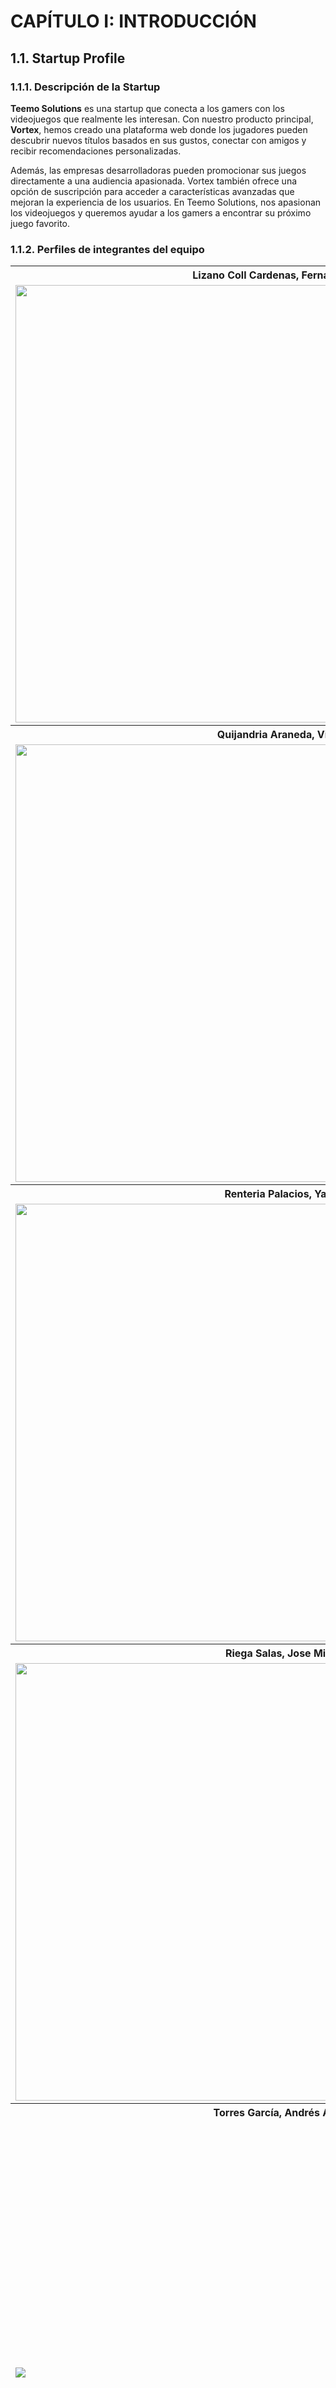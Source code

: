 

# **CAPÍTULO I: INTRODUCCIÓN**
## 1.1. Startup Profile
### 1.1.1. Descripción de la Startup
**Teemo Solutions** es una startup que conecta a los gamers con los videojuegos que realmente les interesan. Con nuestro producto principal, **Vortex**, hemos creado una plataforma web donde los jugadores pueden descubrir nuevos títulos basados en sus gustos, conectar con amigos y recibir recomendaciones personalizadas.

Además, las empresas desarrolladoras pueden promocionar sus juegos directamente a una audiencia apasionada. Vortex también ofrece una opción de suscripción para acceder a características avanzadas que mejoran la experiencia de los usuarios. En Teemo Solutions, nos apasionan los videojuegos y queremos ayudar a los gamers a encontrar su próximo juego favorito.
### 1.1.2. Perfiles de integrantes del equipo

<table>
  <tr>
    <th colspan="2">Lizano Coll Cardenas, Fernando Jesus</th>
  </tr>
  <tr>
    <td><img src="assets/chapter01/team/fernando-photo.png" style="width:700px; height:auto;"></td>
    <td>Me llamo Fernando Jesus Lizano Coll Cardenas. A mis 19 años me considero un apasionado por el mundo de la programación y aprendizaje constante. Actualmente tengo conocimientos en el lenguaje de C++, HTML, CSS, JavaScript y Python. Aunque mis conocimientos son todavía básicos. Me identifico como alguien de pensamiento de superación. Busco crecer en cada aspecto de mi vida y enfrentar desafíos con una actitud positiva y resoluta. Espero poder aportar y motivar a mis compañeros durante la elaboración de este proyecto.</td>
  </tr>
  <tr>
    <th colspan="2">Quijandria Araneda, Vicente </th>
  </tr>
  <tr>
    <td><img src="assets/chapter01/team/vicente-photo.png" style="width:700px; height:auto;"></td>
    <td>Mi nombre es Vicente Quijandria, tengo 24 años y estudio Ingeniería de Software en la UPC. Me apasiona mucho el desarrollo de aplicaciones, los algoritmos y estructuras de datos y las arquitecturas de software.
    Actualmente trabajo como Analista de Despliegues en la empresa Tech-Mahindra aunque me gustaria cambiar de área a desarrollo.
    En mis tiempos libres me gusta ver futbol, programar y pasar tiempo de calidad con mi enamorada, familia y amigos.</td>
  </tr>
  <tr>
    <th colspan="2">Renteria Palacios, Yasser</th>
  </tr>
  <td><img src="assets/chapter01/team/yasser-photo.png" style="width:700px; height:auto;"></td>
    <td>Soy estudiante de Ingeniería de Software en la Universidad Peruana de Ciencias Aplicadas (UPC), apasionado por la programación y el aprendizaje continuo de nuevos lenguajes de programación. Mi mayor anhelo es desarrollar un videojuego, combinando mi amor por la tecnología y la creatividad. En mi tiempo libre, disfruto de jugar videojuegos, viajar y sumergirme en nuevas culturas, buscando siempre experiencias que enriquezcan tanto mi vida personal como profesional.</td>
  <tr>
    <th colspan="2">Riega Salas, Jose Miguel</th>
  </tr>
  <tr>
    <td><img src="assets/chapter01/team/Jose-photo.png" style="width:700px; height:auto;"></td>
    <td> Mi nombre es José Miguel Riega Salas, estudiante de ingeniería de software en la Universidad de Ciencias Aplicadas,
  me entusiasma mucho la idea de seguir aprediendo, la programación y la tecnología es en lo que me centro ahora mismo y 
  seria de mi agrado dedicarme a ello en un fututo cercano. Me encanta pasar tiempo con mis amigos y el deporte; siempre 
  buscando aprender de lo que rodea y de lo que observo.</td>
  <tr>
    <th colspan="2">Torres García, Andrés Alberto
  </th>
  </tr>
  <tr>
    <td><img src= "assets/chapter01/team/andres-photo.png" ></td>
    <td>Hola, soy Andrés Alberto Torres García, estudiante de 19 años en el quinto ciclo de Ingeniería de Software. Siempre me ha interesado tecnología, siempre me he preguntado cómo funcionan las cosas, lo que me motiva a ir más allá de lo que se me enseña en clase. Esta curiosidad me impulsa a explorar cada detalle, ayundome ampliar mis conocimiento y definir mejor mi enfoque profesional.Además de la tecnología, el fútbol es otra de mis grandes pasiones, lo he practicado durante prácticamente toda mi vida. La dedicación al deporte me ha enseñado el valor del trabajo en equipo, la disciplina y la perseverancia, cualidades que aplico también en mi vida académica y profesional.
  </td>
</table>

## 1.2. Solution Profile
### 1.2.1. Antecedentes y problemática
Para analizar los antecedentes y problemáticas del desarrollo nuestro proyecto, estaremos utilizando la técnica de las 5W y 2H (Who, What, When, Where, Why, How, How much). La cual ha sido estructurada de la siguiente manera:

1. **Who (Quién)**
    * **Gamers:** Jugadores que buscan descubrir nuevos títulos basados en sus preferencias y conexiones sociales.
    * **Empresar Desarrolladoras:** Equipos de desarrollo de videojuegos que buscan nuevas formas de promocionar sus juegos a audiencias específicas.
      <br><br>
2. **What (Qué)**
    * **Aplicación web open source:** Una plataforma que sirve como un sistema de recomendación de videojuegos. Incluye funcionalidades para la creación de perfiles, recomendaciones personalizadas, conexión con amigos y promoción de juegos por parte de empresas.
    * **Problemas actuales:** Los gamers enfrentan dificultades para descubrir nuevos juegos que se alineen con sus gustos, mientras que las empresas buscan maneras más efectivas de promocionar sus títulos en el mercado.
      <br><br>
3. **When (Cuándo)**
    * **Contexto actual:** En un mercado de videojuegos que está en constante crecimiento, con un flujo continuo de nuevos títulos, surge la necesidad de herramientas que faciliten el descubrimiento y promoción de juegos. La demanda de personalización y conectividad en las plataformas de entretenimiento es más fuerte que nunca.
      <br><br>
4. **Where (Dónde)**
    * **Plataforma digital:** La aplicación estará disponible online, accesible desde cualquier lugar con conexión a internet. Dirigida a usuarios de habla hispana, con la posibilidad de expansión a otros idiomas.
      <br><br>
5. **Why (Por qué)**
    * **Necesidad del mercado:** La industria de los videojuegos está cada vez más saturada, lo que dificulta que tanto jugadores como desarrolladores se destaquen. Los gamers buscan recomendaciones personalizadas y confiables, mientras que las empresas necesitan una plataforma efectiva para llegar a sus audiencias.
    * **Beneficio:** Facilitar el descubrimiento de nuevos juegos y mejorar la visibilidad de los títulos de las empresas, fomentando una comunidad más conectada y personalizada.
      <br><br>
6. **How (Cómo)**
    * **Desarrollo de la aplicación:** La aplicación será desarrollada como un proyecto open source, permitiendo la colaboración de la comunidad. Incluirá funcionalidades para la creación de perfiles, sistemas de recomendación basados en algoritmos y redes sociales, y herramientas para que las empresas publiquen y promocionen sus juegos.
    * **Promoción:** Se utilizarán estrategias de marketing digital para atraer tanto a gamers como a empresas desarrolladoras. Se promoverá la plataforma como una solución innovadora para los problemas de descubrimiento y promoción en la industria del gaming.
      <br><br>
7. **How much (Cuánto)**
    * **Costos de desarrollo:** Aunque el proyecto será open source, habrá costos asociados a la infraestructura, mantenimiento, y posibles actualizaciones.
    * **Modelos de ingresos:** A través de suscripciones premium que ofrecen funcionalidades avanzadas y posiblemente publicidad pagada para las empresas desarrolladoras.

Esta estructura nos permite una comprensión clara y detallada de los antecedentes y problemáticas relacionadas con el desarrollo de la aplicación web para recomendaciones de videojuegos.
### 1.2.2 Lean UX Process.
#### 1.2.2.1. Lean UX Problem Statements.
En la actual era digital, los videojuegos se han convertido en una de las principales formas de entretenimiento, con una enorme diversidad de títulos y plataformas disponibles. Sin embargo, muchos jugadores enfrentan la dificultad de descubrir nuevos juegos que realmente se alineen con sus preferencias y estilo de juego. Además, la experiencia social de compartir estos intereses con amigos está fragmentada entre múltiples plataformas, lo que dificulta la interacción fluida entre jugadores. Por otro lado, los desarrolladores de juegos independientes enfrentan barreras para dar a conocer sus creaciones en un mercado saturado.
<br>
Vortex busca resolver estos problemas proporcionando una plataforma unificada donde los usuarios pueden recibir recomendaciones personalizadas de videojuegos basadas en sus preferencias y listas de favoritos. La plataforma también permite la interacción social, permitiendo agregar amigos y compartir intereses en juegos. Para los desarrolladores, Vortex ofrece la oportunidad de subir y promocionar sus videojuegos directamente a una audiencia segmentada, aumentando la visibilidad y el alcance de sus proyectos. De este modo, Vortex se posiciona como una solución integral tanto para jugadores en busca de su próximo juego favorito, como para desarrolladores que buscan dar a conocer sus innovaciones.
#### 1.2.2.2. Lean UX Assumptions.

**Bussiness Assumptions**

1. **Creemos que nuestros clientes tienen la necesidad de:**  
   Encontrar recomendaciones de juegos que realmente se adapten a lo que el usuario deja indicios de necesitar.

2. **Estas necesidades se pueden satisfacer con:**  
   una plataforma web que personalice las recomendaciones de juegos, permita la interacción social y ofrezca sugerencias basadas en las preferencias individuales de los gamers.

3. **Nuestros clientes iniciales son (o serán):**  
   gamers apasionados que buscan recomendaciones personalizadas y conexiones dentro de una comunidad de jugadores.

4. **El valor principal que un cliente quiere obtener de nuestro servicio es:**  
   encontrar nuevos videojuegos que coincidan con sus intereses y conectarse con otros jugadores de manera eficiente y personalizada.

5. **Los clientes también pueden obtener estos beneficios adicionales:**  
   promociones exclusivas de juegos, acceso a comunidades dedicadas y recomendaciones que optimicen su experiencia de juego.

6. **Adquiriremos a la mayoría de nuestros clientes a través de:**  
   campañas de marketing dirigidas en redes sociales, influencers del mundo gaming y colaboraciones con desarrolladores de videojuegos.

7. **Ganaremos dinero mediante:**  
   suscripciones premium que ofrezcan características avanzadas, así como acuerdos publicitarios con desarrolladores de videojuegos que promocionen sus títulos en nuestra plataforma.

8. **Nuestra competencia principal en el mercado será:**  
   otras plataformas de recomendaciones de videojuegos y redes sociales orientadas a gamers.

9. **Les superaremos debido a:**  
   nuestras recomendaciones personalizadas y la integración de una comunidad activa que facilita tanto la interacción social como el descubrimiento de juegos.

10. **El mayor riesgo para nuestro producto es:**  
    que los algoritmos de recomendación no ofrezcan títulos relevantes o que la experiencia social dentro de la plataforma no sea suficientemente atractiva para retener a los usuarios.


 ---

**User Assumptions**

1. **¿Quién es el usuario?**  
   Los usuarios son gamers que buscan nuevas experiencias de juego y que disfrutan de estar al día con los títulos más recientes y populares.

2. **¿Dónde encaja nuestro producto en su trabajo o vida?**  
   Nuestro producto encaja en su rutina diaria de entretenimiento, ayudándoles a descubrir nuevos juegos y conectarse con otros jugadores con intereses similares.

3. **¿Qué problemas resuelve nuestro producto?**  
   Resuelve la sobrecarga de opciones de juegos, facilitando la selección de títulos basados en gustos individuales, y ofrece una plataforma social que conecta a gamers.

4. **¿Cuándo y cómo se utiliza nuestro producto?**  
   Se utiliza cuando los gamers buscan nuevos títulos para jugar o desean interactuar con otros jugadores, ofreciendo recomendaciones personalizadas y herramientas de comunicación.

5. **¿Qué características son importantes?**  
   Recomendaciones precisas de videojuegos, integración social, capacidad de personalización de preferencias, promociones exclusivas y una experiencia de usuario fluida.

6. **¿Cómo debería verse y comportarse nuestro producto?**  
   Debe ser visualmente atractivo, con una interfaz intuitiva y características interactivas que fomenten tanto la exploración de juegos como la interacción con otros gamers.

7. **El valor principal que un usuario quiere obtener de nuestra funcionalidad es:**  
   Recomendaciones de juegos altamente personalizadas que se ajusten a sus intereses específicos.

8. **Los usuarios también pueden obtener estos beneficios adicionales:**  
   Promociones exclusivas de juegos, acceso a una comunidad activa y conexiones con otros jugadores.

9. **El mayor riesgo para el usuario es:**  
   Que las recomendaciones de juegos no sean relevantes o que la experiencia de la comunidad no les aporte valor suficiente para seguir usando la plataforma.


**User Outcomes:**

**Descubrimiento de Nuevos Juegos:**  Los usuarios desean descubrir fácilmente videojuegos que coincidan con sus preferencias personales y estilos de juego. Este outcome se centra en proporcionar una experiencia de descubrimiento intuitiva y relevante que optimice su tiempo de entretenimiento y les exponga a títulos nuevos y emocionantes.

**Conexión Social entre Gamers:** Los gamers buscan una plataforma donde puedan interactuar con otros jugadores, compartir experiencias de juego y discutir títulos en tendencia. El éxito se mide por la actividad dentro de la comunidad y la cantidad de conexiones creadas entre jugadores con intereses similares.

**Promociones Exclusivas y Personalización:**  Los usuarios valoran el acceso a promociones exclusivas y la posibilidad de personalizar su experiencia dentro de la plataforma, ajustando las recomendaciones y la interfaz según sus preferencias. El éxito se evalúa por la satisfacción del usuario y su nivel de interacción con las características avanzadas.

---

**Business Outcomes:**

**Crecimiento de la Comunidad de Gamers:** Esperamos que el 15% de los usuarios que se registren en la plataforma Vortex utilicen activamente las funciones sociales dentro del primer mes de uso. El éxito se medirá por la cantidad de interacciones dentro de la comunidad y la retención de usuarios activos.

**Incremento de Ingresos por Suscripciones:** Esperamos que al menos el 20% de los usuarios iniciales se suscriban a los servicios premium de la plataforma dentro de los primeros seis meses, obteniendo acceso a características avanzadas y promociones exclusivas. Este éxito se medirá a través de la tasa de conversión de usuarios gratuitos a suscriptores de pago.

**Impulso a la Promoción de Juegos:** Con alianzas estratégicas con desarrolladores, se espera que al menos el 30% de los títulos promocionados en la plataforma experimenten un aumento significativo en el número de jugadores interesados dentro de los primeros tres meses. Este éxito se medirá por el aumento en las ventas y descargas de juegos promovidos en la plataforma.

---
**Features Assumptions:**

**1. Recomendaciones Personalizadas:**

**- Algoritmo de Recomendación:** Implementar un sistema avanzado de recomendaciones que sugiera juegos a los usuarios en función de sus preferencias de juego, hábitos y títulos previos jugados.

**- Promociones Exclusivas:** Ofrecer promociones exclusivas de juegos que se ajusten a los gustos individuales de cada usuario, incentivando la participación y la compra de nuevos títulos.

**2. Conexión Social entre Gamers:**

**- Comunidad de Gamers:** Desarrollar una funcionalidad que permita a los usuarios conectarse con otros jugadores, unirse a grupos según sus intereses de juegos y compartir experiencias.

**- Chat en Tiempo Real:** Incorporar un sistema de chat en tiempo real para facilitar la comunicación entre jugadores durante la recomendación de juegos y las interacciones dentro de la comunidad.

**3. Generación de Ingresos:**

**- Suscripción Premium:** Ofrecer una suscripción que brinde acceso a funciones avanzadas, como recomendaciones más personalizadas, acceso anticipado a promociones exclusivas y herramientas adicionales para gestionar sus juegos y conexiones.

**- Publicidad Personalizada para Desarrolladores:** Implementar un modelo de publicidad en la plataforma que permita a los desarrolladores promover sus juegos a audiencias segmentadas, con un enfoque en los intereses específicos de los usuarios.

#### 1.2.2.3. Lean UX Hypothesis Statements.
**Creemos que** el sistema de recomendaciones personalizadas de videojuegos basado en preferencias y conexiones sociales proporcionará una experiencia más atractiva a los gamers. **Sabremos que** esto es cierto cuando el 60% de los usuarios interactúen con las recomendaciones y encuentren nuevos juegos para descargar o jugar.

**Creemos que** la posibilidad de que las empresas desarrolladoras promocionen sus títulos directamente en la plataforma proporcionará mayor visibilidad a los desarrolladores de videojuegos independientes. **Sabremos que** esto es cierto cuando las empresas vean un aumento del 25% en clics en los juegos promocionados a través de nuestra plataforma.

**Creemos que** permitir a los usuarios crear perfiles detallados y conectarse con amigos en la plataforma proporcionará una mayor interacción social a los gamers. **Sabremos que** esto es cierto cuando al menos el 40% de los usuarios interactúen regularmente con sus amigos y compartan recomendaciones de juegos.

**Creemos que** el sistema de suscripciones premium que ofrece acceso a funcionalidades avanzadas, como recomendaciones más precisas y acceso anticipado a lanzamientos de videojuegos, proporcionará un valor adicional a los gamers frecuentes. **Sabremos que** esto es cierto cuando el 20% de los usuarios opten por la suscripción premium en los primeros 6 meses.

**Creemos que** al ofrecer una estructura de ingresos donde el 90% del pago por cada videojuego va para el desarrollador y el 10% para la plataforma proporcionará un incentivo atractivo a los desarrolladores para publicar y promocionar sus juegos en nuestra plataforma. **Sabremos que** esto es cierto cuando al menos el 30% de los desarrolladores de videojuegos independientes elijan nuestra plataforma para vender sus títulos y generemos ingresos extra a partir de estas transacciones.

#### 1.2.2.4. Lean UX Canvas.

<img src="/assets/chapter01/leanUX/canva.png" alt="lean UX canva" >

## 1.3. Segmentos objetivo.
En cuanto el segmento objetivo, es importante delimitar con a qué sector nos vamos a dirigir, para poder ofrecer una mejor atención y cumplir con las necesidades de los usuarios, y así realizar una aplicación más funcional a lo que se está requiriendo.

Para ello, se ha definido dos segmentos objetivo: Gamers Entusiastas y Empresas Desarrolladoras de Videojuegos. A continuación, se detallan las características y descripciones de cada segmento:

<table>
  <tr>
    <th colspan="2">Gamers Entusiastas</th>
  </tr>
  <tr>
    <td><b>Segmento Objetivo / Características</b></td>
    <td><b>Descripción del segmento</b></td>
  </tr>
  <tr>
    <td><b>Geográfico</b></td>
    <td>
      <ul>
        <li><b>Ubicación principal:</b> Lima, Perú (considerando su alta densidad poblacional y acceso a internet)</li>
        <li><b>Potencial de expansión:</b> Otras ciudades importantes de Perú con una escena gamer activa (Arequipa, Trujillo, Cusco, etc.)</li>
        <li><b>Consideraciones geográficas:</b></li>
        <ul>
          <li>Acceso a internet de banda ancha</li>
          <li>Distribución de consolas y PCs para gaming</li>
          <li>Presencia de eventos y comunidades gamer locales</li>
        </ul>
      </ul>
    </td>
  </tr>
  <tr>
    <td><b>Demográfico</b></td>
    <td>
      <ul>
        <li><b>Edad:</b> 15-35 años (grupo con mayor afinidad a los videojuegos y adopción de nuevas tecnologías)</li>
        <li><b>Nivel socioeconómico:</b> Medio y medio-alto (capacidad adquisitiva para hardware, juegos y suscripciones)</li>
        <li><b>Nivel educativo:</b> Secundaria completa o superior (mayor comprensión de plataformas digitales y tendencias)</li>
      </ul>
    </td>
  </tr>
  <tr>
    <td><b>Psicográfico</b></td>
    <td>
      <b>Estilo de vida:</b>
      <ul>
        <li><b>Apasionados por los videojuegos:</b> Dedican tiempo y recursos a esta actividad</li>
        <li><b>Conectados digitalmente:</b> Activos en redes sociales y plataformas online</li>
        <li><b>Sociales:</b> Disfrutan interactuar con otros jugadores y compartir experiencias</li>
      </ul>
      <b>Personalidad:</b>
      <ul>
        <li><b>Curiosos y abiertos a nuevas experiencias:</b> Buscan constantemente nuevos juegos y desafíos</li>
        <li><b>Competitivos:</b> Les gusta medir sus habilidades y superarse</li>
        <li><b>Valoran la calidad:</b> Prefieren juegos bien diseñados y experiencias inmersivas</li>
      </ul>
      <b>Valores y actitudes:</b>
      <ul>
        <li><b>Disposición a pagar por contenido premium:</b> Reconocen el valor de funciones exclusivas y mejoras</li>
        <li><b>Buscan comunidad:</b> Desean pertenecer a un grupo con intereses afines</li>
        <li><b>Aprecian la personalización:</b> Quieren recomendaciones y experiencias adaptadas a sus gustos</li>
      </ul>
    </td>
  </tr>
</table>

<table>
  <tr>
    <th colspan="2">Empresas Desarrolladoras de Videojuegos</th>
  </tr>
  <tr>
    <th>Segmento</th>
    <th>Descripción</th>
  </tr>
  <tr>
    <td><b>Geográfico</b></td>
    <td>
      <ul>
        <li><b>Ubicación:</b> Desarrolladoras de videojuegos de tamaño pequeño a mediano en Perú, con enfoque en Lima, y otras regiones donde la industria está creciendo.</li>
        <li><b>Expansión potencial:</b> Desarrolladoras de otras partes de Latinoamérica interesadas en el mercado peruano y en acceder a una base de usuarios activos.</li>
        <li><b>Acceso a la plataforma:</b> Necesitan un fácil acceso a la plataforma para gestionar campañas y analizar resultados en tiempo real.</li>
      </ul>
    </td>
  </tr>
  <tr>
    <td><b>Demográfico</b></td>
    <td>
      <ul>
        <li><b>Tamaño de la empresa:</b> Pequeñas y medianas empresas de desarrollo de videojuegos, que buscan formas eficientes y rentables de promocionar sus productos.</li>
        <li><b>Presupuesto:</b> Empresas con presupuestos de marketing limitados, que buscan maximizar el retorno de inversión en campañas.</li>
        <li><b>Tipo de desarrolladoras:</b> Estudios independientes o "indies", así como desarrolladoras medianas que buscan aumentar su visibilidad.</li>
      </ul>
    </td>
  </tr>
  <tr>
    <td><b>Psicográfico</b></td>
    <td>
      <b>Valores y necesidades:</b>
      <ul>
        <li><b>Innovadores:</b> Buscan nuevas y creativas maneras de alcanzar a su audiencia objetivo.</li>
        <li><b>Enfocados en el rendimiento:</b> Valoran plataformas que ofrezcan métricas claras y detalladas sobre el rendimiento de sus campañas.</li>
        <li><b>Dispuestos a experimentar:</b> Abiertos a probar nuevas herramientas y técnicas para mejorar la efectividad de sus campañas de marketing.</li>
      </ul>
      <b>Estilo de vida empresarial:</b>
      <ul>
        <li><b>Agilidad:</b> Necesitan plataformas que les permitan lanzar y ajustar campañas rápidamente.</li>
        <li><b>Comunicación directa:</b> Prefieren plataformas que faciliten la interacción directa con sus audiencias.</li>
        <li><b>Colaboración:</b> Dispuestos a colaborar con plataformas que ofrezcan un valor añadido, como análisis de datos o soporte en la gestión de campañas.</li>
      </ul>
    </td>
  </tr>
</table>
